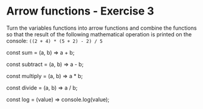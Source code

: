 # Arrow functions - Exercise 3

Turn the variables functions into arrow functions and combine the functions so that the result of the following mathematical operation is printed on the console: `((2 + 4) * (5 + 2) - 2) / 5`



const sum = (a, b) => a + b;


const subtract = (a, b) => a - b;


const multiply = (a, b) => a * b;

const divide = (a, b) => a / b;


const log = (value) => console.log(value);
